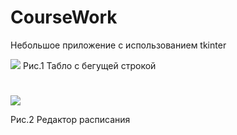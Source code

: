 # CourseWork
Небольшое приложение с использованием tkinter

<img src='https://sun9-13.userapi.com/c857528/v857528607/3d3b4/U00tjpnngGk.jpg'>
Рис.1 Табло с бегущей строкой

#
<img src='https://sun9-4.userapi.com/c857528/v857528607/3d3c5/MBstWAKCtcc.jpg'>

Рис.2 Редактор расписания
